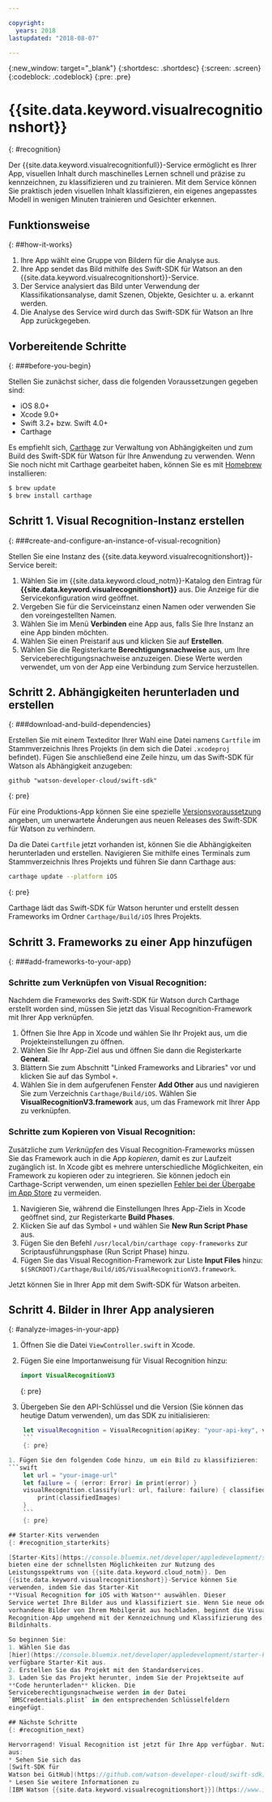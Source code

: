 ```yaml
---

copyright:
  years: 2018
lastupdated: "2018-08-07"

---
```

{:new_window: target="_blank"}
{:shortdesc: .shortdesc}
{:screen: .screen}
{:codeblock: .codeblock}
{:pre: .pre}

# {{site.data.keyword.visualrecognitionshort}}
{: #recognition}

Der {{site.data.keyword.visualrecognitionfull}}-Service
ermöglicht es Ihrer App, visuellen Inhalt durch maschinelles Lernen schnell und
präzise zu kennzeichnen, zu klassifizieren und zu trainieren. Mit dem Service
können Sie praktisch jeden visuellen Inhalt klassifizieren, ein eigenes
angepasstes Modell in wenigen Minuten trainieren und Gesichter erkennen.

## Funktionsweise
{: ##how-it-works}

1. Ihre App wählt eine Gruppe von Bildern für die Analyse aus.
2. Ihre App sendet das Bild mithilfe des Swift-SDK für Watson an den {{site.data.keyword.visualrecognitionshort}}-Service.
3. Der Service analysiert das Bild unter Verwendung der
Klassifikationsanalyse, damit Szenen, Objekte, Gesichter u. a. erkannt
werden.
4. Die Analyse des Service wird durch das Swift-SDK für Watson an Ihre
App zurückgegeben.

## Vorbereitende Schritte
{: ###before-you-begin}

Stellen Sie zunächst sicher, dass die folgenden Voraussetzungen gegeben
sind:
<ul>
  <li>iOS 8.0+</li>
  <li>Xcode 9.0+</li>
  <li>Swift 3.2+ bzw. Swift 4.0+</li>
  <li>Carthage</li>
</ul>

Es empfiehlt sich,
[Carthage](https://github.com/Carthage/Carthage) zur
Verwaltung von Abhängigkeiten und zum Build des Swift-SDK für Watson für Ihre
Anwendung zu verwenden. Wenn Sie noch nicht mit Carthage gearbeitet haben,
können Sie es mit [Homebrew](http://brew.sh/) installieren:

```bash
$ brew update
$ brew install carthage
```

## Schritt 1. Visual Recognition-Instanz erstellen
{: ###create-and-configure-an-instance-of-visual-recognition}

Stellen Sie eine Instanz des
{{site.data.keyword.visualrecognitionshort}}-Service bereit:

1. Wählen Sie im {{site.data.keyword.cloud_notm}}-Katalog den
Eintrag für
**{{site.data.keyword.visualrecognitionshort}}**
aus. Die Anzeige für die Servicekonfiguration wird geöffnet.
2. Vergeben Sie für die Serviceinstanz einen Namen oder verwenden Sie
den voreingestellten Namen.
3. Wählen Sie im Menü **Verbinden** eine App aus,
falls Sie Ihre Instanz an eine App binden möchten.
4. Wählen Sie einen Preistarif aus und klicken Sie auf
**Erstellen**.
5. Wählen Sie die Registerkarte
**Berechtigungsnachweise**
aus, um Ihre Serviceberechtigungsnachweise anzuzeigen. Diese Werte werden
verwendet, um von der App eine Verbindung zum Service herzustellen.

## Schritt 2. Abhängigkeiten herunterladen und erstellen
{: ###download-and-build-dependencies}

Erstellen Sie mit einem Texteditor Ihrer Wahl eine Datei namens
`Cartfile` im Stammverzeichnis Ihres Projekts (in dem sich die
Datei `.xcodeproj` befindet). Fügen Sie anschließend eine Zeile
hinzu, um
das Swift-SDK für Watson als Abhängigkeit anzugeben:
```
github "watson-developer-cloud/swift-sdk"
```
{: pre}

Für eine Produktions-App können Sie eine spezielle
[Versionsvoraussetzung](https://github.com/Carthage/Carthage/blob/master/Documentation/Artifacts.md#version-requirement)
angeben, um unerwartete Änderungen aus neuen Releases des Swift-SDK für
Watson zu verhindern.

Da die Datei `Cartfile` jetzt vorhanden ist, können Sie
die Abhängigkeiten herunterladen und erstellen. Navigieren Sie mithilfe eines
Terminals zum Stammverzeichnis Ihres Projekts und führen Sie dann Carthage aus:

```bash
carthage update --platform iOS
```
{: pre}

Carthage lädt das Swift-SDK für Watson herunter und erstellt dessen
Frameworks im Ordner `Carthage/Build/iOS` Ihres Projekts.

## Schritt 3. Frameworks zu einer App hinzufügen
{: ###add-frameworks-to-your-app}

### Schritte zum Verknüpfen von Visual Recognition:

Nachdem die Frameworks des Swift-SDK für Watson durch Carthage erstellt
worden sind, müssen Sie jetzt das Visual Recognition-Framework mit Ihrer App
verknüpfen.

1. Öffnen Sie Ihre App in Xcode und wählen Sie Ihr Projekt aus, um die Projekteinstellungen zu öffnen.
2. Wählen Sie Ihr App-Ziel aus und öffnen Sie dann die Registerkarte
**General**.
3. Blättern Sie zum Abschnitt "Linked Frameworks and Libraries" vor und
klicken Sie auf das Symbol `+`.
4. Wählen Sie in dem aufgerufenen Fenster **Add
Other** aus und navigieren Sie zum Verzeichnis
`Carthage/Build/iOS`. Wählen Sie
**VisualRecognitionV3.framework** aus, um das Framework mit
Ihrer App zu verknüpfen.

### Schritte zum Kopieren von Visual Recognition:

Zusätzliche zum _Verknüpfen_ des
Visual Recognition-Frameworks müssen Sie das
Framework auch in die App _kopieren_, damit es zur Laufzeit zugänglich
ist. In Xcode gibt es mehrere unterschiedliche Möglichkeiten, ein Framework
zu kopieren oder zu integrieren. Sie können jedoch ein Carthage-Script
verwenden, um einen speziellen
[Fehler bei der
Übergabe im App Store](http://www.openradar.me/radar?id=6409498411401216) zu vermeiden.

1. Navigieren Sie, während die Einstellungen Ihres App-Ziels in Xcode
geöffnet sind, zur Registerkarte **Build Phases**.
2. Klicken Sie auf das Symbol `+` und wählen Sie
**New Run Script Phase** aus.
3. Fügen Sie den Befehl `/usr/local/bin/carthage
copy-frameworks` zur Scriptausführungsphase (Run Script Phase) hinzu.
4. Fügen Sie das Visual Recognition-Framework zur Liste **Input
Files** hinzu:
`$(SRCROOT)/Carthage/Build/iOS/VisualRecognitionV3.framework`.

Jetzt können Sie in Ihrer App mit dem Swift-SDK für Watson arbeiten.

## Schritt 4. Bilder in Ihrer App analysieren
{: #analyze-images-in-your-app}

1. Öffnen Sie die Datei `ViewController.swift` in Xcode.

1. Fügen Sie eine Importanweisung für Visual Recognition hinzu:
    ```swift
    import VisualRecognitionV3
    ```
    {: pre}

1. Übergeben Sie den API-Schlüssel und die Version (Sie können das
heutige Datum verwenden), um das SDK zu initialisieren:
```swift
    let visualRecognition = VisualRecognition(apiKey: "your-api-key", version: "yyyy-mm-dd")
    ```
    {: pre}

1. Fügen Sie den folgenden Code hinzu, um ein Bild zu klassifizieren:
```swift
    let url = "your-image-url"
    let failure = { (error: Error) in print(error) }
    visualRecognition.classify(url: url, failure: failure) { classifiedImages in
        print(classifiedImages)
    }
    ```
    {: pre}

## Starter-Kits verwenden
{: #recognition_starterkits}

[Starter-Kits](https://console.bluemix.net/developer/appledevelopment/starter-kits)
bieten eine der schnellsten Möglichkeiten zur Nutzung des
Leistungsspektrums von {{site.data.keyword.cloud_notm}}. Den
{{site.data.keyword.visualrecognitionshort}}-Service können Sie
verwenden, indem Sie das Starter-Kit
**Visual Recognition for iOS with Watson** auswählen. Dieser
Service wertet Ihre Bilder aus und klassifiziert sie. Wenn Sie neue oder
vorhandene Bilder von Ihrem Mobilgerät aus hochladen, beginnt die Visual
Recognition-App umgehend mit der Kennzeichnung und Klassifizierung des
Bildinhalts.

So beginnen Sie:
1. Wählen Sie das
[hier](https://console.bluemix.net/developer/appledevelopment/starter-kits/visual-recognition-for-ios-with-watson)
verfügbare Starter-Kit aus.
2. Erstellen Sie das Projekt mit den Standardservices.
3. Laden Sie das Projekt herunter, indem Sie der Projektseite auf
**Code herunterladen** klicken. Die
Serviceberechtigungsnachweise werden in der Datei
`BMSCredentials.plist` in den entsprechenden Schlüsselfeldern
eingefügt.

## Nächste Schritte
{: #recognition_next}

Hervorragend! Visual Recognition ist jetzt für Ihre App verfügbar. Nutzen Sie diesen Schwung und probieren Sie gleich eine der folgenden Optionen
aus:
* Sehen Sie sich das
[Swift-SDK für
Watson bei GitHub](https://github.com/watson-developer-cloud/swift-sdk) an.
* Lesen Sie weitere Informationen zu
[IBM Watson {{site.data.keyword.visualrecognitionshort}}](https://www.ibm.com/watson/services/visual-recognition/).

